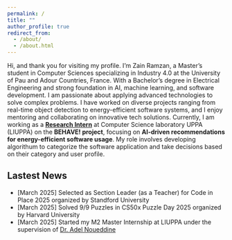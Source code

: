 ```yaml
---
permalink: /
title: ""
author_profile: true
redirect_from: 
  - /about/
  - /about.html
---
```

Hi, and thank you for visiting my profile. 
I’m Zain Ramzan, a Master’s student in Computer Sciences specializing in Industry 4.0 at the University of Pau and Adour Countries, France. With a Bachelor’s degree in Electrical Engineering and strong foundation in AI, machine learning, and software development. I am passionate about applying advanced technologies to solve complex problems. I have worked on diverse projects ranging from real-time object detection to energy-efficient software systems, and I enjoy mentoring and collaborating on innovative tech solutions. Currently, I am working as a [**Research Intern**](/cv/M2ResearchInternship) at Computer Science laboratory UPPA (LIUPPA) on the **BEHAVE! project**, focusing on **AI-driven recommendations for energy-efficient software usage**. My role involves developing algorithum to categorize the software application and take decisions based on their category and user profile.
## Lastest News
* [March 2025] Selected as Section Leader (as a Teacher) for Code in Place 2025 organized by Standford University
* [March 2025] Solved 9/9 Puzzles in CS50x Puzzle Day 2025 organized by Harvard University
* [March 2025] Started my M2 Master Internship at LIUPPA under the supervision of [Dr. Adel Noueddine](https://www.noureddine.org/)
